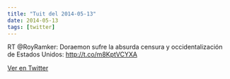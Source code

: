 ```yaml
---
title: "Tuit del 2014-05-13"
date: 2014-05-13
tags: [twitter]
---
```


RT @RoyRamker: Doraemon sufre la absurda censura y occidentalización de Estados Unidos: http://t.co/m8KptVCYXA



[Ver en Twitter](https://twitter.com/i/web/status/466181336504762368)
